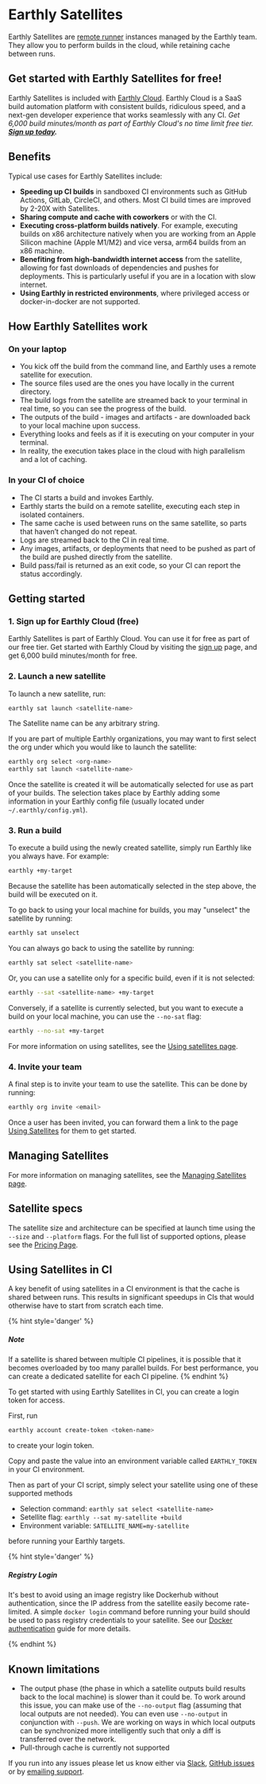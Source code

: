 # Earthly Satellites

Earthly Satellites are [remote runner](../remote-runners.md) instances managed by the Earthly team. They allow you to perform builds in the cloud, while retaining cache between runs.

## Get started with Earthly Satellites for free!

Earthly Satellites is included with [Earthly Cloud](https://docs.earthly.dev/earthly-cloud/overview). Earthly Cloud is a SaaS build automation platform with consistent builds, ridiculous speed, and a next-gen developer experience that works seamlessly with any CI. *Get 6,000 build minutes/month as part of Earthly Cloud's no time limit free tier.* ***[Sign up today](https://cloud.earthly.dev/login).***

## Benefits

Typical use cases for Earthly Satellites include:

* **Speeding up CI builds** in sandboxed CI environments such as GitHub Actions, GitLab, CircleCI, and others. Most CI build times are improved by 2-20X with Satellites.
* **Sharing compute and cache with coworkers** or with the CI.
* **Executing cross-platform builds natively**. For example, executing builds on x86 architecture natively when you are working from an Apple Silicon machine (Apple M1/M2) and vice versa, arm64 builds from an x86 machine.
* **Benefiting from high-bandwidth internet access** from the satellite, allowing for fast downloads of dependencies and pushes for deployments. This is particularly useful if you are in a location with slow internet.
* **Using Earthly in restricted environments**, where privileged access or docker-in-docker are not supported.

## How Earthly Satellites work

### On your laptop

* You kick off the build from the command line, and Earthly uses a remote satellite for execution.
* The source files used are the ones you have locally in the current directory.
* The build logs from the satellite are streamed back to your terminal in real time, so you can see the progress of the build.
* The outputs of the build - images and artifacts - are downloaded back to your local machine upon success.
* Everything looks and feels as if it is executing on your computer in your terminal.
* In reality, the execution takes place in the cloud with high parallelism and a lot of caching.

### In your CI of choice

* The CI starts a build and invokes Earthly.
* Earthly starts the build on a remote satellite, executing each step in isolated containers.
* The same cache is used between runs on the same satellite, so parts that haven’t changed do not repeat.
* Logs are streamed back to the CI in real time.
* Any images, artifacts, or deployments that need to be pushed as part of the build are pushed directly from the satellite.
* Build pass/fail is returned as an exit code, so your CI can report the status accordingly.

## Getting started

### 1. Sign up for Earthly Cloud (free)

Earthly Satellites is part of Earthly Cloud. You can use it for free as part of our free tier. Get started with Earthly Cloud by visiting the [sign up](https://cloud.earthly.dev/login) page, and get 6,000 build minutes/month for free.

### 2. Launch a new satellite

To launch a new satellite, run:

```bash
earthly sat launch <satellite-name>
```

The Satellite name can be any arbitrary string.

If you are part of multiple Earthly organizations, you may want to first select the org under which you would like to launch the satellite:

```bash
earthly org select <org-name>
earthly sat launch <satellite-name>
```

Once the satellite is created it will be automatically selected for use as part of your builds. The selection takes place by Earthly adding some information in your Earthly config file (usually located under `~/.earthly/config.yml`).

### 3. Run a build

To execute a build using the newly created satellite, simply run Earthly like you always have. For example:

```bash
earthly +my-target
```

Because the satellite has been automatically selected in the step above, the build will be executed on it.

To go back to using your local machine for builds, you may "unselect" the satellite by running:

```bash
earthly sat unselect
```

You can always go back to using the satellite by running:

```bash
earthly sat select <satellite-name>
```

Or, you can use a satellite only for a specific build, even if it is not selected:

```bash
earthly --sat <satellite-name> +my-target
```

Conversely, if a satellite is currently selected, but you want to execute a build on your local machine, you can use the `--no-sat` flag:

```bash
earthly --no-sat +my-target
```

For more information on using satellites, see the [Using satellites page](./satellites/using.md).

### 4. Invite your team

A final step is to invite your team to use the satellite. This can be done by running:

```bash
earthly org invite <email>
```

Once a user has been invited, you can forward them a link to the page [Using Satellites](./satellites/using.md) for them to get started.

## Managing Satellites

For more information on managing satellites, see the [Managing Satellites page](./satellites/managing.md).

## Satellite specs

The satellite size and architecture can be specified at launch time using the `--size` and `--platform` flags.
For the full list of supported options, please see the [Pricing Page](https://earthly.dev/pricing).

## Using Satellites in CI

A key benefit of using satellites in a CI environment is that the cache is shared between runs. This results in significant speedups in CIs that would otherwise have to start from scratch each time.

{% hint style='danger' %}
##### Note

If a satellite is shared between multiple CI pipelines, it is possible that it becomes overloaded by too many parallel builds. For best performance, you can create a dedicated satellite for each CI pipeline.
{% endhint %}

To get started with using Earthly Satellites in CI, you can create a login token for access.

First, run

```bash
earthly account create-token <token-name>
```

to create your login token.

Copy and paste the value into an environment variable called `EARTHLY_TOKEN` in your CI environment.

Then as part of your CI script, simply select your satellite using one of these supported methods

* Selection command: `earthly sat select <satellite-name>`
* Setellite flag: `earthly --sat my-satellite +build`
* Environment variable: `SATELLITE_NAME=my-satellite`

before running your Earthly targets.

{% hint style='danger' %}
##### Registry Login

It's best to avoid using an image registry like Dockerhub without authentication, since the IP address from the satellite easily become rate-limited.
A simple `docker login` command before running your build should be used to pass registry credentials to your satellite.
See our [Docker authentication](../guides/auth.md) guide for more details.

{% endhint %}

## Known limitations

* The output phase (the phase in which a satellite outputs build results back to the local machine) is slower than it could be. To work around this issue, you can make use of the `--no-output` flag (assuming that local outputs are not needed). You can even use `--no-output` in conjunction with `--push`. We are working on ways in which local outputs can be synchronized more intelligently such that only a diff is transferred over the network.
* Pull-through cache is currently not supported

If you run into any issues please let us know either via [Slack](https://earthly.dev/slack), [GitHub issues](https://github.com/earthly/cloud-issues/issues) or by [emailing support](mailto:support+satellite@earthly.dev).
